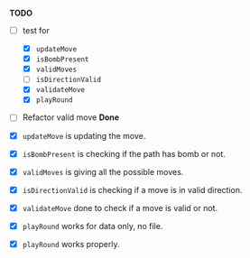 **TODO**
- [ ] test for
  - [x] `updateMove`
  - [x] `isBombPresent`
  - [x] `validMoves`
  - [ ] `isDirectionValid`
  - [x] `validateMove`
  - [x] `playRound`
- [ ] Refactor valid move
**Done**

- [x] `updateMove` is updating the move.
- [x] `isBombPresent` is checking if the path has bomb or not.
- [x] `validMoves` is giving all the possible moves.
- [x] `isDirectionValid` is checking if a move is in valid direction.
- [x] `validateMove` done to check if a move is valid or not.
- [x] `playRound` works for data only, no file.
- [x] `playRound` works properly.

